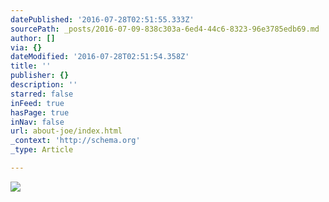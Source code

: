 ```yaml
---
datePublished: '2016-07-28T02:51:55.333Z'
sourcePath: _posts/2016-07-09-838c303a-6ed4-44c6-8323-96e3785edb69.md
author: []
via: {}
dateModified: '2016-07-28T02:51:54.358Z'
title: ''
publisher: {}
description: ''
starred: false
inFeed: true
hasPage: true
inNav: false
url: about-joe/index.html
_context: 'http://schema.org'
_type: Article

---
```

![](https://the-grid-user-content.s3-us-west-2.amazonaws.com/2f7edd2b-2486-4ffc-a004-5629399cddec.jpg)